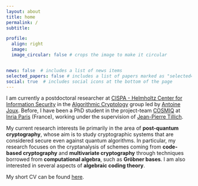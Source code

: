 ```yaml
---
layout: about
title: home
permalink: /
subtitle: 

profile:
  align: right
  image: 
  image_circular: false # crops the image to make it circular


news: false  # includes a list of news items
selected_papers: false # includes a list of papers marked as "selected={true}"
social: true  # includes social icons at the bottom of the page
---
```


I am currently a postdoctoral researcher at [CISPA - Helmholtz Center for Information Security](https://cispa.de/en) in the [Algorithmic Cryptology](https://cispa.de/en/research/groups/joux) group led by [Antoine Joux](https://cispa.de/en/people/c01anjo). Before, I have been a PhD student in the project-team [COSMIQ](https://www.rocq.inria.fr/secret/inde-en.html) at [Inria Paris](https://www.inria.fr/en) (France), working under the supervision of [Jean-Pierre Tillich](https://www.paris.inria.fr/secret/Jean-Pierre.Tillich/). 

My current research interests lie primarily in the area of **post-quantum cryptography**, whose aim is to study cryptographic systems that are considered secure even against quantum algorithms. In particular, my research focuses on the cryptanalysis of schemes coming from **code-based cryptography** and **multivariate cryptography** through techniques borrowed from **computational algebra**, such as **Gr&#246;bner bases**. 
I am also interested in several aspects of **algebraic coding theory**.

My short CV can be found [here](assets/pdf/CV.pdf).
